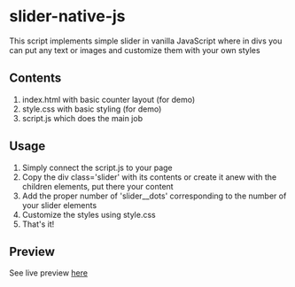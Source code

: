 # slider-native-js

This script implements simple slider in vanilla JavaScript where in divs you can put any text or images and customize them with your own styles

<h2>Contents</h2>
<ol>
<li>index.html with basic counter layout (for demo)</li>
<li>style.css with basic styling (for demo)</li>
<li>script.js which does the main job</li>
</ol>


<h2>Usage</h2>
<ol>
<li>Simply connect the script.js to your page </li>
<li>Copy the div class='slider' with its contents or create it anew with the children elements, put there your content
<li>Add the proper number of 'slider__dots' corresponding to the number of your slider elements
<li>Customize the styles using style.css  
<li>That's it!</li>
</ol>

<h2>Preview</h2>
See live preview <a href="https://nadyawyn.github.io/slider-native-js/">here</a>
